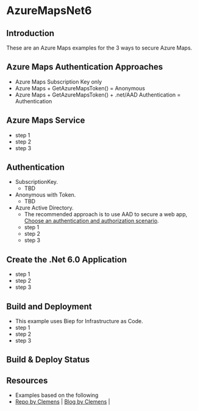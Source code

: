 # AzureMapsNet6

## Introduction
These are an Azure Maps examples for the 3 ways to secure Azure Maps.

## Azure Maps Authentication Approaches
- Azure Maps Subscription Key only
- Azure Maps + GetAzureMapsToken() = Anonymous
- Azure Maps + GetAzureMapsToken() + .net/AAD Authentication = Authentication

## Azure Maps Service
- step 1
- step 2
- step 3

## Authentication
- SubscriptionKey.
  - TBD
- Anonymous with Token.
  - TBD
- Azure Active Directory.
  - The recommended approach is to use AAD to secure a web app, [Choose an authentication and authorization scenario](https://docs.microsoft.com/en-us/azure/azure-maps/how-to-manage-authentication#choose-an-authentication-and-authorization-scenario).
  - step 1
  - step 2
  - step 3

## Create the .Net 6.0 Application
- step 1
- step 2
- step 3

## Build and Deployment
- This example uses Biep for Infrastructure as Code.
- step 1
- step 2
- step 3

## Build & Deploy Status

## Resources
- Examples based on the following
- [Repo by Clemens](https://github.com/cschotte/Maps) | [Blog by Clemens](TBD) |


